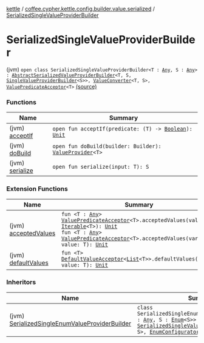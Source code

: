 [kettle](../../index.md) / [coffee.cypher.kettle.config.builder.value.serialized](../index.md) / [SerializedSingleValueProviderBuilder](./index.md)

# SerializedSingleValueProviderBuilder

(jvm) `open class SerializedSingleValueProviderBuilder<T : `[`Any`](https://kotlinlang.org/api/latest/jvm/stdlib/kotlin/-any/index.html)`, S : `[`Any`](https://kotlinlang.org/api/latest/jvm/stdlib/kotlin/-any/index.html)`> : `[`AbstractSerializedValueProviderBuilder`](../-abstract-serialized-value-provider-builder/index.md)`<T, S, `[`SingleValueProviderBuilder`](../../coffee.cypher.kettle.config.builder.value/-single-value-provider-builder/index.md)`<S>>, `[`ValueConverter`](../../coffee.cypher.kettle.config.builder.type/-value-converter.md)`<T, S>, `[`ValuePredicateAcceptor`](../../coffee.cypher.kettle.config.builder.type/-value-predicate-acceptor/index.md)`<T>` [(source)](https://github.com/Cypher121/kettle/blob/master/src/main/kotlin/coffee/cypher/kettle/config/builder/value/serialized/SerializedSingleValueProviderBuilder.kt#L11)

### Functions

| Name | Summary |
|---|---|
| (jvm) [acceptIf](accept-if.md) | `open fun acceptIf(predicate: (T) -> `[`Boolean`](https://kotlinlang.org/api/latest/jvm/stdlib/kotlin/-boolean/index.html)`): `[`Unit`](https://kotlinlang.org/api/latest/jvm/stdlib/kotlin/-unit/index.html) |
| (jvm) [doBuild](do-build.md) | `open fun doBuild(builder: Builder): `[`ValueProvider`](../../coffee.cypher.kettle.config.value/-value-provider/index.md)`<T>` |
| (jvm) [serialize](serialize.md) | `open fun serialize(input: T): S` |

### Extension Functions

| Name | Summary |
|---|---|
| (jvm) [acceptedValues](../../coffee.cypher.kettle.config.builder/accepted-values.md) | `fun <T : `[`Any`](https://kotlinlang.org/api/latest/jvm/stdlib/kotlin/-any/index.html)`> `[`ValuePredicateAcceptor`](../../coffee.cypher.kettle.config.builder.type/-value-predicate-acceptor/index.md)`<T>.acceptedValues(values: `[`Iterable`](https://kotlinlang.org/api/latest/jvm/stdlib/kotlin.collections/-iterable/index.html)`<T>): `[`Unit`](https://kotlinlang.org/api/latest/jvm/stdlib/kotlin/-unit/index.html)<br>`fun <T : `[`Any`](https://kotlinlang.org/api/latest/jvm/stdlib/kotlin/-any/index.html)`> `[`ValuePredicateAcceptor`](../../coffee.cypher.kettle.config.builder.type/-value-predicate-acceptor/index.md)`<T>.acceptedValues(vararg value: T): `[`Unit`](https://kotlinlang.org/api/latest/jvm/stdlib/kotlin/-unit/index.html) |
| (jvm) [defaultValues](../../coffee.cypher.kettle.config.builder/default-values.md) | `fun <T> `[`DefaultValueAcceptor`](../../coffee.cypher.kettle.config.builder.type/-default-value-acceptor/index.md)`<`[`List`](https://kotlinlang.org/api/latest/jvm/stdlib/kotlin.collections/-list/index.html)`<T>>.defaultValues(vararg value: T): `[`Unit`](https://kotlinlang.org/api/latest/jvm/stdlib/kotlin/-unit/index.html) |

### Inheritors

| Name | Summary |
|---|---|
| (jvm) [SerializedSingleEnumValueProviderBuilder](../-serialized-single-enum-value-provider-builder.md) | `class SerializedSingleEnumValueProviderBuilder<T : `[`Any`](https://kotlinlang.org/api/latest/jvm/stdlib/kotlin/-any/index.html)`, S : `[`Enum`](https://kotlinlang.org/api/latest/jvm/stdlib/kotlin/-enum/index.html)`<S>> : `[`SerializedSingleValueProviderBuilder`](./index.md)`<T, S>, `[`EnumConfigurator`](../../coffee.cypher.kettle.config.builder.type/-enum-configurator/index.md) |
